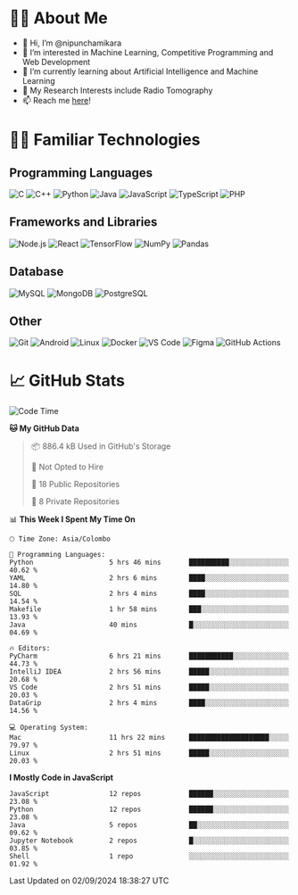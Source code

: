 # 🙋‍♂️ About Me
- 👋 Hi, I’m @nipunchamikara
- 👀 I’m interested in Machine Learning, Competitive Programming and Web Development
- 🌱 I’m currently learning about Artificial Intelligence and Machine Learning
- 📜 My Research Interests include Radio Tomography
- 📫 Reach me [here](mailto:nipunchamikara@yahoo.com)!

# 👨‍💻 Familiar Technologies

## Programming Languages
![C](https://img.icons8.com/color/48/000000/c-programming.png "C")
![C++](https://img.icons8.com/color/48/000000/c-plus-plus-logo.png "C++")
![Python](https://img.icons8.com/color/48/000000/python.png "Python")
![Java](https://img.icons8.com/color/48/000000/java-coffee-cup-logo.png "Java")
![JavaScript](https://img.icons8.com/color/48/000000/javascript.png "JavaScript")
![TypeScript](https://img.icons8.com/color/48/000000/typescript.png "TypeScript")
![PHP](https://img.icons8.com/officel/48/000000/php-logo.png "PHP")

## Frameworks and Libraries
![Node.js](https://img.icons8.com/color/48/000000/nodejs.png "Node.js")
![React](https://img.icons8.com/officel/48/000000/react.png "React")
![TensorFlow](https://img.icons8.com/color/48/000000/tensorflow.png "TensorFlow")
![NumPy](https://img.icons8.com/color/48/000000/numpy.png "NumPy")
![Pandas](https://img.icons8.com/color/48/000000/pandas.png "Pandas")

## Database
![MySQL](https://img.icons8.com/color/48/000000/mysql-logo.png "MySQL")
![MongoDB](https://img.icons8.com/color/48/000000/mongodb.png "MongoDB")
![PostgreSQL](https://img.icons8.com/color/48/000000/postgreesql.png "PostgreSQL")

## Other
![Git](https://img.icons8.com/color/48/000000/git.png "Git")
![Android](https://img.icons8.com/color/48/000000/android-os.png "Android")
![Linux](https://img.icons8.com/color/48/000000/linux.png "Linux")
![Docker](https://img.icons8.com/color/48/000000/docker.png "Docker")
![VS Code](https://img.icons8.com/color/48/000000/visual-studio-code-2019.png "VS Code")
![Figma](https://img.icons8.com/color/48/000000/figma.png "Figma")
![GitHub Actions](https://img.icons8.com/color/48/000000/github.png "GitHub Actions")

# 📈 GitHub Stats

<!--START_SECTION:waka-->
![Code Time](http://img.shields.io/badge/Code%20Time-968%20hrs%2026%20mins-blue)

**🐱 My GitHub Data** 

> 📦 886.4 kB Used in GitHub's Storage 
 > 
> 🚫 Not Opted to Hire
 > 
> 📜 18 Public Repositories 
 > 
> 🔑 8 Private Repositories 
 > 
📊 **This Week I Spent My Time On** 

```text
🕑︎ Time Zone: Asia/Colombo

💬 Programming Languages: 
Python                   5 hrs 46 mins       ██████████░░░░░░░░░░░░░░░   40.62 % 
YAML                     2 hrs 6 mins        ████░░░░░░░░░░░░░░░░░░░░░   14.80 % 
SQL                      2 hrs 4 mins        ████░░░░░░░░░░░░░░░░░░░░░   14.54 % 
Makefile                 1 hr 58 mins        ███░░░░░░░░░░░░░░░░░░░░░░   13.93 % 
Java                     40 mins             █░░░░░░░░░░░░░░░░░░░░░░░░   04.69 % 

🔥 Editors: 
PyCharm                  6 hrs 21 mins       ███████████░░░░░░░░░░░░░░   44.73 % 
IntelliJ IDEA            2 hrs 56 mins       █████░░░░░░░░░░░░░░░░░░░░   20.68 % 
VS Code                  2 hrs 51 mins       █████░░░░░░░░░░░░░░░░░░░░   20.03 % 
DataGrip                 2 hrs 4 mins        ████░░░░░░░░░░░░░░░░░░░░░   14.56 % 

💻 Operating System: 
Mac                      11 hrs 22 mins      ████████████████████░░░░░   79.97 % 
Linux                    2 hrs 51 mins       █████░░░░░░░░░░░░░░░░░░░░   20.03 % 
```

**I Mostly Code in JavaScript** 

```text
JavaScript               12 repos            ██████░░░░░░░░░░░░░░░░░░░   23.08 % 
Python                   12 repos            ██████░░░░░░░░░░░░░░░░░░░   23.08 % 
Java                     5 repos             ██░░░░░░░░░░░░░░░░░░░░░░░   09.62 % 
Jupyter Notebook         2 repos             █░░░░░░░░░░░░░░░░░░░░░░░░   03.85 % 
Shell                    1 repo              ░░░░░░░░░░░░░░░░░░░░░░░░░   01.92 % 
```




 Last Updated on 02/09/2024 18:38:27 UTC
<!--END_SECTION:waka-->

